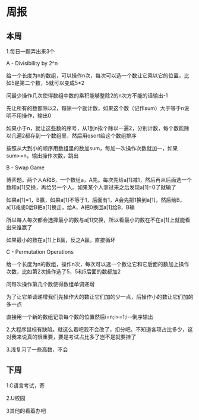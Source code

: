 # 周报
## 本周
1.每日一题弄出来3个

A - Divisibility by 2^n

给一个长度为n的数组，可以操作n次，每次可以选一个数让它乘以它的位置，比如5是第二个数，5就可以变成5*2

问最少操作几次使得数组中数的乘积能够整除2的n次方不能的话输出-1

先让所有的数都除以2，每除一个就计数，如果这个数（记作sum）大于等于n说明不用操作，输出0

如果小于n，就让这些数的序号，从1到n挨个除以一遍2，分别计数，每个数能除以几遍2都存到一个数组里，然后用qsort给这个数组排序

按照从大到小的顺序用数组里的数加sum，每加一次操作次数就加一，如果sum>=n，输出操作次数，跳出

B - Swap Game

博弈题。两个人A和B，一个数组a，A先。每次先给a[1]减1，然后再从后面选一个数和a[1]交换，再给另一个人。如果某个人拿过来之后发现a[1]=0了就输了

如果a[1]=1，B赢，如果a[1]不等于1，后面有1，A会先把1换到a[1]，然后给B，a[1]减成0后B把a[1]换走，给A，A把0换回a[1]给B，B输

所以每人每次都会选择最小的数与a[1]交换，所以看最小的数在不在a[1]上就能看出来谁赢了

如果最小的数在a[1]上B赢，反之A赢。直接循环

C - Permutation Operations

给一个长度为n的数组，操作n次，每次可以选一个数让它和它后面的数加上操作次数，比如第2次操作选了5，5和5后面的数都加2

问每次操作第几个数使得数组单调递增

为了让它单调递增我们先操作大的数让它们加的少一点，后操作小的数让它们加的多一点

直接用一个新的数组记录每个数的位置然后i=n;i>=1;i--倒序输出

2.大程序鼠标有缺陷。就这么着吧我不会改了，扣分吧。不知道各项占比多少，这对我来说真的很重要，要是考试占比多了岂不是就要挂了

3.浅复习了一些高数，不会
## 下周
1.C语言考试，寄

2.U校园

3其他的看着办吧
